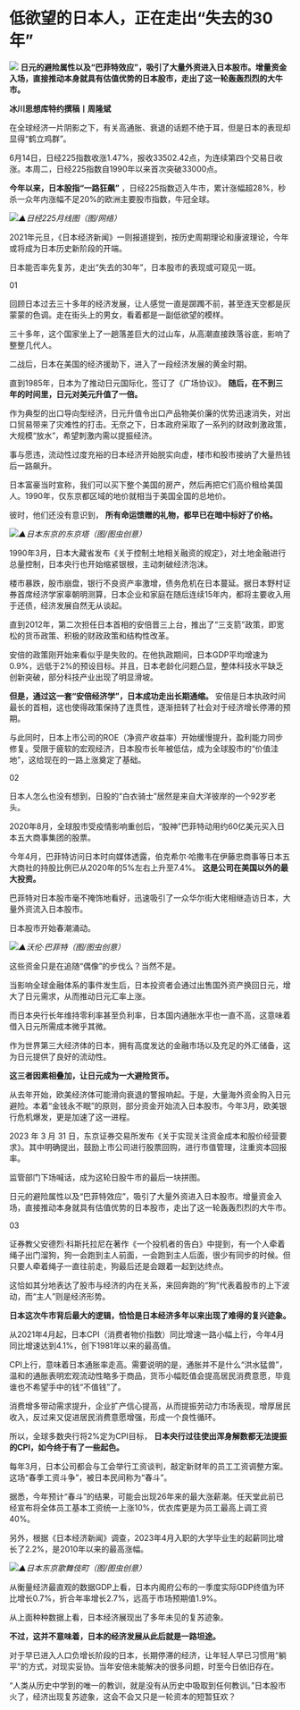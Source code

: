 

# 低欲望的日本人，正在走出“失去的30年”

![](https://inews.gtimg.com/news_bt/ObSCMIwHCZsLtoq3ufdMFcCNAnOY6hjAeZMuchLVoyfqkAA/1000)
**日元的避险属性以及“巴菲特效应”，吸引了大量外资进入日本股市。增量资金入场，直接推动本身就具有估值优势的日本股市，走出了这一轮轰轰烈烈的大牛市。**

**冰川思想库特约撰稿丨周隆斌**

在全球经济一片阴影之下，有关高通胀、衰退的话题不绝于耳，但是日本的表现却显得“鹤立鸡群”。

6月14日，日经225指数收涨1.47%，报收33502.42点，为连续第四个交易日收涨。本周二，日经225指数自1990年以来首次突破33000点。

**今年以来，日本股指“一路狂飙”** ，日经225指数迈入牛市，累计涨幅超28%，秒杀一众年内涨幅不足20%的欧洲主要股市指数，牛冠全球。

![](https://inews.gtimg.com/news_bt/OALl_Etmz4MGq3U7NjP5Latl7XRTxjdj2gjEuFlIe-7DcAA/1000)_▲日经225月线图（图/网络）_

2021年元旦，《日本经济新闻》一则报道提到，按历史周期理论和康波理论，今年或将成为日本历史新阶段的开端。

日本能否率先复苏，走出“失去的30年”，日本股市的表现或可窥见一斑。

01

回顾日本过去三十多年的经济发展，让人感觉一直是踯躅不前，甚至连天空都是灰蒙蒙的色调。走在街头上的男女，看着都是一副低欲望的模样。

三十多年，这个国家坐上了一趟落差巨大的过山车，从高潮直接跌落谷底，影响了整整几代人。

二战后，日本在美国的经济援助下，进入了一段经济发展的黄金时期。

直到1985年，日本为了推动日元国际化，签订了《广场协议》。 **随后，在不到三年的时间里，日元对美元升值了一倍。**

作为典型的出口导向型经济，日元升值令出口产品物美价廉的优势迅速消失，对出口贸易带来了灾难性的打击。无奈之下，日本政府采取了一系列的财政刺激政策，大规模“放水”，希望刺激内需以提振经济。

事与愿违，流动性过度充裕的日本经济开始脱实向虚，楼市和股市接纳了大量热钱后一路飙升。

日本富豪当时宣称，我们可以买下整个美国的房产，然后再把它们高价租给美国人。1990年，仅东京都区域的地价就相当于美国全国的总地价。

彼时，他们还没有意识到， **所有命运馈赠的礼物，都早已在暗中标好了价格。**

![](https://inews.gtimg.com/news_bt/O9QciKWImF6zJt97NCC29GrMAB5hRqrPOrtELIdY0fUDwAA/1000)_▲日本东京的东京塔（图/图虫创意）_

1990年3月，日本大藏省发布《关于控制土地相关融资的规定》，对土地金融进行总量控制，日本央行也开始缩紧银根，主动刺破经济泡沫。

楼市暴跌，股市崩盘，银行不良资产率激增，债务危机在日本蔓延。据日本野村证券首席经济学家辜朝明测算，日本企业和家庭在随后连续15年内，都将主要收入用于还债，经济发展自然无从谈起。

直到2012年，第二次担任日本首相的安倍晋三上台，推出了“三支箭”政策，即宽松的货币政策、积极的财政政策和结构性改革。

安倍的政策刚开始来看似乎是失败的。在他执政期间，日本GDP平均增速为0.9%，远低于2%的预设目标。并且，日本老龄化问题凸显，整体科技水平缺乏创新突破，部分科技产业出现了明显滑坡。

**但是，通过这一套“安倍经济学”，日本成功走出长期通缩。**
安倍是日本执政时间最长的首相，这也使得政策保持了连贯性，逐渐扭转了社会对于经济增长停滞的预期。

与此同时，日本上市公司的ROE（净资产收益率）开始缓慢提升，盈利能力同步修复。受限于疲软的宏观经济，日本股市长年被低估，成为全球股市的“价值洼地”，这给现在的一路上涨奠定了基础。

02

日本人怎么也没有想到，日股的“白衣骑士”居然是来自大洋彼岸的一个92岁老头。

2020年8月，全球股市受疫情影响重创后，“股神”巴菲特动用约60亿美元买入日本五大商事集团的股票。

今年4月，巴菲特访问日本时向媒体透露，伯克希尔·哈撒韦在伊藤忠商事等日本五大商社的持股比例已从2020年的5%左右上升至7.4%。
**这是公司在美国以外的最大投资。**

巴菲特对日本股市毫不掩饰地看好，迅速吸引了一众华尔街大佬相继造访日本，大量外资流入日本股市。

日本股市开始春潮涌动。

![](https://inews.gtimg.com/news_bt/OKxJ91DylqwpoK5MJuVZCqgXpPcVYUuOcUQPtRm8SpWykAA/1000)_▲沃伦·巴菲特（图/图虫创意）_

这些资金只是在追随“偶像”的步伐么？当然不是。

当影响全球金融体系的事件发生后，日本投资者会通过出售国外资产换回日元，增大了日元需求，从而推动日元汇率上涨。

而日本央行长年维持零利率甚至负利率，日本国内通胀水平也一直不高，这意味着借入日元所需成本微乎其微。

作为世界第三大经济体的日本，拥有高度发达的金融市场以及充足的外汇储备，这为日元提供了良好的流动性。

**这三者因素相叠加，让日元成为一大避险货币。**

从去年开始，欧美经济体可能滑向衰退的警报响起。于是，大量海外资金购入日元避险。本着“金钱永不眠”的原则，部分资金开始流入日本股市。今年3月，欧美银行危机爆发，更是加速了这一进程。

2023 年 3 月 31
日，东京证券交易所发布《关于实现关注资金成本和股价经营要求》。其中明确提出，鼓励上市公司进行股票回购，进行市值管理，注重资本回报率。

监管部门下场喊话，成为这轮日股牛市的最后一块拼图。

日元的避险属性以及“巴菲特效应”，吸引了大量外资进入日本股市。增量资金入场，直接推动本身就具有估值优势的日本股市，走出了这一轮轰轰烈烈的大牛市。

03

证券教父安德烈·科斯托拉尼在著作《一个投机者的告白》中提到，有一个人牵着绳子出门溜狗，狗一会跑到主人前面，一会跑到主人后面，很少有同步的时候。但只要人牵着绳子一直往前走，狗最后还是会跟着一起到达终点。

这恰如其分地表达了股市与经济的内在关系，来回奔跑的“狗”代表着股市的上下波动，而“主人”则是经济形势。

**日本这次牛市背后最大的逻辑，恰恰是日本经济多年以来出现了难得的复兴迹象。**

从2021年4月起，日本CPI（消费者物价指数）同比增速一路小幅上行，今年4月同比增速达到4.1%，创下1981年以来的最高值。

CPI上行，意味着日本通胀率走高。需要说明的是，通胀并不是什么“洪水猛兽”，温和的通胀表明宏观流动性略多于商品，货币小幅贬值会提高居民消费意愿，毕竟谁也不希望手中的钱“不值钱”了。

消费增多带动需求提升，企业扩产信心提高，从而提振劳动力市场表现，增厚居民收入，反过来又促进居民消费意愿增强，形成一个良性循环。

所以，全球多数央行将2%定为CPI目标， **日本央行过往使出浑身解数都无法提振的CPI，如今终于有了一些起色。**

每年3月，日本公司都会与工会举行工资谈判，敲定新财年的员工工资调整方案。这场“春季工资斗争”，被日本民间称为“春斗”。

据悉，今年预计“春斗”的结果，可能会出现26年来的最大涨薪潮。任天堂此前已经宣布将全体员工基本工资统一上涨10%，优衣库更是为员工最高上调工资40%。

另外，根据《日本经济新闻》调查，2023年4月入职的大学毕业生的起薪同比增长了2.2%，是2010年以来的最高涨幅。

![](https://inews.gtimg.com/news_bt/OHnd2TAKyUGu1LYdLg1y1Q_YfvrhUbddua6s9sIgDL0ocAA/1000)_▲日本东京歌舞伎町（图/图虫创意）_

从衡量经济最直观的数据GDP上看，日本内阁府公布的一季度实际GDP终值为环比增长0.7%，折合年率增长2.7%，远高于市场预期值1.9%。

从上面种种数据上看，日本经济展现出了多年未见的复苏迹象。

**不过，这并不意味着，日本的经济发展从此后就是一路坦途。**

对于早已进入人口负增长阶段的日本，长期停滞的经济，让年轻人早已习惯用“躺平”的方式，对现实妥协。当年安倍未能解决的很多问题，时至今日依旧存在。

“人类从历史中学到的唯一的教训，就是没有从历史中吸取到任何教训。”日本股市火了，经济出现复苏迹象，这会不会又只是一轮资本的短暂狂欢？

